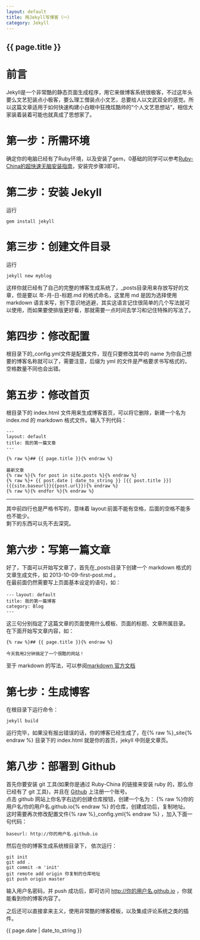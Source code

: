 ```yaml
---
layout: default
title: 用Jekyll写博客（一）
category: Jekyll
---
```

## {{ page.title }}

# 前言

Jekyll是一个非常酷的静态页面生成程序，用它来做博客系统很极客，不过这年头要么文艺犯装点小极客，要么理工僧装点小文艺，总要给人以文武双全的感觉。所以这篇文章适用于如何快速构建小白眼中狂拽炫酷帅的“个人文艺思想站”，相信大家装着装着可能也就真成了思想家了。

# 第一步：所需环境

确定你的电脑已经有了Ruby环境，以及安装了gem，0基础的同学可以参考[Ruby-China的超快速无脑安装指南](http://ruby-china.org/wiki/install_ruby_guide)，安装完步骤3即可。

# 第二步：安装 Jekyll

运行

    gem install jekyll 

# 第三步：创建文件目录

运行

    jekyll new myblog

这样你就已经有了自己的完整的博客生成系统了，_posts目录用来存放写好的文章，但是要以 年-月-日-标题.md 的格式命名，这里用 md 是因为选择使用 markdown 语言来写，别下意识地逃避，其实这语言记住很简单的几个写法就可以使用，而如果要使排版更好看，那就需要一点时间去学习和记住特殊的写法了。

# 第四步：修改配置

根目录下的_config.yml文件是配置文件，现在只要修改其中的 name 为你自己想要的博客名称就可以了，需要注意，后缀为 yml 的文件是严格要求书写格式的，空格数量不同也会出错。

# 第五步：修改首页

根目录下的 index.html 文件用来生成博客首页，可以将它删除，新建一个名为 index.md 的 markdown 格式文件。输入下列代码：

``---``  
``layout: default``   
``title: 我的第一篇文章``    
``---``

    {% raw %}## {{ page.title }}{% endraw %}
    
    最新文章
    {% raw %}{% for post in site.posts %}{% endraw %}
    {% raw %}+ {{ post.date | date_to_string }} [{{ post.title }}]({{site.baseurl}}{{post.url}}){% endraw %}
    {% raw %}{% endfor %}{% endraw %}

---
其中前四行也是严格书写的，意味着 layout:前面不能有空格，后面的空格不能多也不能少。    
剩下的东西可以先不去深究。
# 第六步：写第一篇文章

好了，下面可以开始写文章了，首先在_posts目录下创建一个 markdown 格式的文章生成文件，如 2013-10-09-first-post.md 。   
在最前面仍然需要写上页面基本设定的语句，如：

``---``
``layout: default``  
``title: 我的第一篇博客``  
``category: Blog``  
``---``

这三句分别指定了这篇文章的页面使用什么模板、页面的标题、文章所属目录。 
在下面开始写文章内容，如：

    {% raw %}## {{ page.title }}{% endraw %}

    今天我用2分钟搞定了一个很酷的网站！

至于 markdown 的写法，可以参阅[markdown 官方文档](http://daringfireball.net/projects/markdown/)

# 第七步：生成博客

在根目录下运行命令：

    jekyll build
    
运行完毕，如果没有报出错误的话，你的博客已经生成了，在{% raw %}_site{% endraw %} 目录下的 index.html 就是你的首页，jekyll 中则是文章页。

# 第八步：部署到 Github    

首先你要安装 git 工具(如果你是通过 Ruby-China 的链接来安装 ruby 的，那么你已经有了 git 工具)，并且在 [Github](https://github.com) 上注册一个账号。    
点击 github 网站上你名字右边的创建仓库按钮，创建一个名为： {% raw %}你的用户名/你的用户名.github.io{% endraw %} 的仓库，创建成功后，复制地址。    
这时需要再次修改配置文件{% raw %}_config.yml{% endraw %} ，加入下面一句代码：

    baseurl: http://你的用户名.github.io    

然后在你的博客生成系统根目录下， 依次运行：

    git init    
    git add .    
    git commit -m 'init'    
    git remote add origin 你复制的仓库地址 
    git push origin master

输入用户名密码，并 push 成功后，即可访问 http://你的用户名.github.io ，你就能看到你的博客内容了。

之后还可以直接拿来主义，使用非常酷的博客模板，以及集成评论系统之类的插件。

{{ page.date | date_to_string }}
